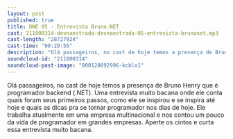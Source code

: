 ```yaml
---
layout: post
published: true
title: DNE 05 - Entrevista Bruno.NET
cast: 211000314-devnaestrada-devnaestrada-05-entrevista-brunonet.mp3
cast-length: "28727924"
cast-time: "00:29:55"
description: "Olá passageiros, no cast de hoje temos a presença de Bruno Henry que é programador backend (.NET), aperte os cintos e venha conosco!"
soundcloud-id: "211000314"
soundcloud-post-image: "000120692996-kcblx1"
---
```


Olá passageiros, no cast de hoje temos a presença de Bruno Henry que é programador backend (.NET). Uma entrevista muito bacana onde ele conta quais foram seus primeiros passos, como ele se inspirou e se inspira até hoje e quais as dicas pra se tornar programador nos dias de hoje. Ele trabalha atualmente em uma empresa multinacional e nos contou um pouco da vida de programador em grandes empresas. Aperte os cintos e curta essa entrevista muito bacana.
